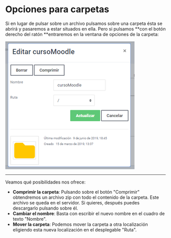 # Opciones para carpetas

Si en lugar de pulsar sobre un archivo pulsamos sobre una carpeta ésta se abrirá y pasaremos a estar situados en ella. Pero si pulsamos **con el botón derecho del ratón **entraremos en la ventana de opciones de la carpeta:

![](/assets/carpeta.png)

---

Veamos qué posibilidades nos ofrece:

* **Comprimir la carpeta**: Pulsando sobre el botón "Comprimir" obtendremos un archivo zip con todo el contenido de la carpeta. Este archivo se queda en el servidor. Si quieres, después puedes descargarlo pulsando sobre él.
* **Cambiar el nombre**: Basta con escribir el nuevo nombre en el cuadro de texto "Nombre".
* **Mover la carpeta**: Podemos mover la carpeta a otra localización eligiendo esta nueva localización en el desplegable "Ruta".



